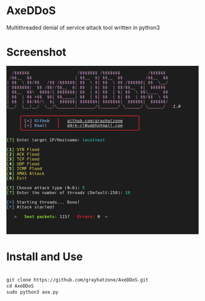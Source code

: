 # AxeDDoS

Multithreaded denial of service attack tool written in python3

# Screenshot

<img src="screenshot.png" />

# Install and Use

<pre>
<code>
git clone https://github.com/grayhatzone/AxeDDoS.git
cd AxeDDoS
sudo python3 axe.py
</code>
</pre>
